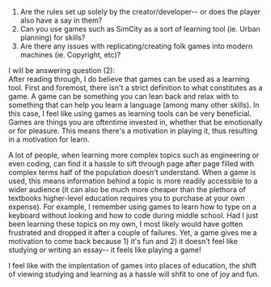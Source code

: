  1) Are the rules set up solely by the creator/developer-- or does the player also have a say in them?
 2) Can you use games such as SimCity as a sort of learning tool (ie. Urban planning) for skills?
 3) Are there any issues with replicating/creating folk games into modern machines (ie. Copyright, etc)?

I will be answering question (2):    
After reading through, I do believe that games can be used as a learning tool. First and foremost, there isn't a strict definition to what constitutes as a game. A game can be something you can lean back and relax with to something that can help you learn a language (among many other skills). In this case, I feel like using games as learning tools can be very beneficial. Games are things you are oftentime invested in, whether that be emotionally or for pleasure. This means there's a motivation in playing it, thus resulting in a motivation for learn.    

A lot of people, when learning more complex topics such as engineering or even coding, can find it a hassle to sift through page after page filled with complex terms half of the population doesn't understand. When a game is used, this means information behind a topic is more readily accessible to a wider audience (it can also be much more cheaper than the plethora of textbooks higher-level education requires you to purchase at your own expense). For example, I remember using games to learn how to type on a keyboard without looking and how to code during middle school. Had I just been learning these topics on my own, I most likely would have gotten frustrated and dropped it after a couple of failures. Yet, a game gives me a motivation to come back because 1) it's fun and 2) it doesn't feel like studying or writing an essay-- it feels like playing a game!    

I feel like with the implentation of games into places of education, the shift of viewing studying and learning as a hassle will shfit to one of joy and fun. 

